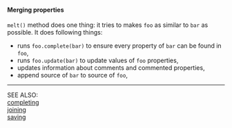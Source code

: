 #### Merging properties

```melt()``` method does one thing: it tries to makes ```foo``` as similar 
to ```bar``` as possible. It does following things:

*   runs ```foo.complete(bar)``` to ensure every property of ```bar``` can be found in ```foo```,
*   runs ```foo.update(bar)``` to update values of ```foo``` properties,
*   updates information about comments and commented properties,
*   append source of ```bar``` to source of ```foo```,

----

SEE ALSO:  
[completing](completing.mdown)  
[joining](joining.mdown)  
[saving](saving.mdown)